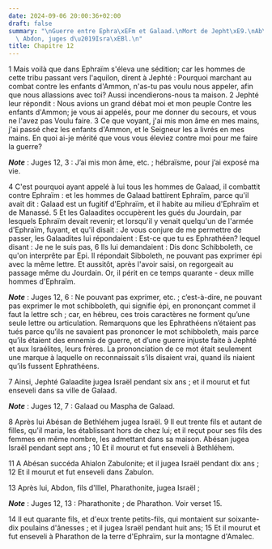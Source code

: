 ```yaml
---
date: 2024-09-06 20:00:36+02:00
draft: false
summary: "\nGuerre entre Ephra\xEFm et Galaad.\nMort de Jepht\xE9.\nAb\xE9san, Ahialon,\
  \ Abdon, juges d\u2019Isra\xEBl.\n"
title: Chapitre 12
---
```





1 Mais voilà que dans Ephraïm s'éleva une sédition; car les hommes de cette tribu passant vers l'aquilon, dirent à Jephté : Pourquoi marchant au combat contre les enfants d'Ammon, n'as-tu pas voulu nous appeler, afin que nous allassions avec toi? Aussi incendierons-nous ta maison. 2 Jephté leur répondit : Nous avions un grand débat moi et mon peuple Contre les enfants d'Ammon; je vous ai appelés, pour me donner du secours, et vous ne l'avez pas Voulu faire. 3 Ce que voyant, j'ai mis mon âme en mes mains, j'ai passé chez les enfants d'Ammon, et le Seigneur les a livrés en mes mains. En quoi ai-je mérité que vous vous éleviez contre moi pour me faire la guerre?

***Note*** :  Juges 12, 3 : J’ai mis mon âme, etc. ; hébraïsme, pour j’ai exposé ma vie.


4 C'est pourquoi ayant appelé à lui tous les hommes de Galaad, il combattit contre Ephraïm : et les hommes de Galaad battirent Ephraïm, parce qu'il avait dit : Galaad est un fugitif d'Ephraïm, et il habite au milieu d'Ephraïm et de Manassé. 5 Et les Galaadites occupèrent les gués du Jourdain, par lesquels Ephraïm devait revenir; et lorsqu'il y venait quelqu'un de l'armée d'Ephraïm, fuyant, et qu'il disait : Je vous conjure de me permettre de passer, les Galaadites lui répondaient : Est-ce que tu es Ephrathéen? lequel disant : Je ne le suis pas, 6 Ils lui demandaient : Dis donc Schibboleth, ce qu'on interprête par Epi. Il répondait Sibboleth, ne pouvant pas exprimer épi avec la même lettre. Et aussitôt, après l'avoir saisi, on regorgeait au passage même du Jourdain. Or, il périt en ce temps quarante - deux mille hommes d'Ephraïm.

***Note*** :  Juges 12, 6 : Ne pouvant pas exprimer, etc. ; c’est-à-dire, ne pouvant pas exprimer le mot schibboleth, qui signifie épi, en prononçant commet il faut la lettre sch ; car, en hébreu, ces trois caractères ne forment qu’une seule lettre ou articulation. Remarquons que les Ephrathéens n’étaient pas tués parce qu’ils ne savaient pas prononcer le mot schibboleth, mais parce qu’ils étaient des ennemis de guerre, et d’une guerre injuste faite à Jephté et aux Israélites, leurs frères. La prononciation de ce mot était seulement une marque à laquelle on reconnaissait s’ils disaient vrai, quand ils niaient qu’ils fussent Ephrathéens.


7 Ainsi, Jephté Galaadite jugea Israël pendant six ans ; et il mourut et fut enseveli dans sa ville de Galaad.

***Note*** :  Juges 12, 7 : Galaad ou Maspha de Galaad.


8 Après lui Abésan de Bethléhem jugea Israël. 9 Il eut trente fils et autant de filles, qu'il maria, les établissant hors de chez lui; et il reçut pour ses fils des femmes en même nombre, les admettant dans sa maison. Abésan jugea Israël pendant sept ans ; 10 Et il mourut et fut enseveli à Bethléhem.


11 A Abésan succéda Ahialon Zabulonite; et il jugea Israël pendant dix ans ; 12 Et il mourut et fut enseveli dans Zabulon.


13 Après lui, Abdon, fils d'Illel, Pharathonite, jugea Israël ;

***Note*** :  Juges 12, 13 : Pharathonite ; de Pharathon. Voir verset 15.

14 Il eut quarante fils, et d'eux trente petits-fils, qui montaient sur soixante-dix poulains d'ânesses ; et il jugea Israël pendant huit ans; 15 Et il mourut et fut enseveli à Pharathon de la terre d'Ephraïm, sur la montagne d'Amalec.

